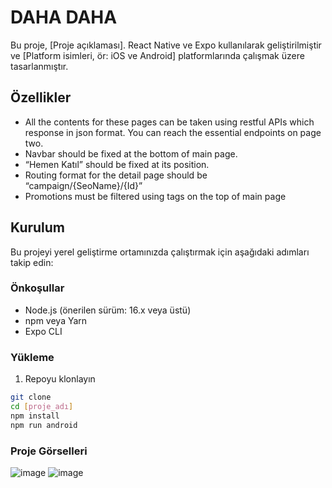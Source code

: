 # DAHA DAHA

Bu proje, [Proje açıklaması]. React Native ve Expo kullanılarak geliştirilmiştir ve [Platform isimleri, ör: iOS ve Android] platformlarında çalışmak üzere tasarlanmıştır.

## Özellikler

- All the contents for these pages can be taken using restful APIs which response in json format. You can reach the essential endpoints on page two.
- Navbar should be fixed at the bottom of main page.
- “Hemen Katıl” should be fixed at its position.
- Routing format for the detail page should be “campaign/{SeoName}/{Id}”
- Promotions must be filtered using tags on the top of main page

## Kurulum

Bu projeyi yerel geliştirme ortamınızda çalıştırmak için aşağıdaki adımları takip edin:

### Önkoşullar

- Node.js (önerilen sürüm: 16.x veya üstü)
- npm veya Yarn
- Expo CLI

### Yükleme

1. Repoyu klonlayın

```bash
git clone 
cd [proje_adı]
npm install
npm run android
```
### Proje Görselleri
![image](https://github.com/ArdoganNihal/daha-daha/assets/71765499/a0220104-8812-4d78-a143-74d097ce685e)
![image](https://github.com/ArdoganNihal/daha-daha/assets/71765499/fe8b518c-513b-4e71-9cf5-58dd8cd0834e)

